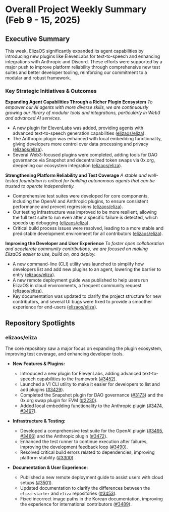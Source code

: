 # Overall Project Weekly Summary (Feb 9 - 15, 2025)

## Executive Summary
This week, ElizaOS significantly expanded its agent capabilities by introducing new plugins like ElevenLabs for text-to-speech and enhancing integrations with Anthropic and Discord. These efforts were supported by a major push to improve platform reliability through comprehensive new test suites and better developer tooling, reinforcing our commitment to a modular and robust framework.

### Key Strategic Initiatives & Outcomes

**Expanding Agent Capabilities Through a Richer Plugin Ecosystem**
*To empower our AI agents with more diverse skills, we are continuously growing our library of modular tools and integrations, particularly in Web3 and advanced AI services.*
-   A new plugin for ElevenLabs was added, providing agents with advanced text-to-speech generation capabilities ([elizaos/eliza](https://github.com/elizaos/eliza)).
-   The Anthropic plugin was enhanced with local embedding functionality, giving developers more control over data processing and privacy ([elizaos/eliza](https://github.com/elizaos/eliza)).
-   Several Web3-focused plugins were completed, adding tools for DAO governance via Snapshot and decentralized token swaps via 0x.org, deepening our ecosystem integration ([elizaos/eliza](https://github.com/elizaos/eliza)).

**Strengthening Platform Reliability and Test Coverage**
*A stable and well-tested foundation is critical for building autonomous agents that can be trusted to operate independently.*
-   Comprehensive test suites were developed for core components, including the OpenAI and Anthropic plugins, to ensure consistent performance and prevent regressions ([elizaos/eliza](https://github.com/elizaos/eliza)).
-   Our testing infrastructure was improved to be more resilient, allowing the full test suite to run even after a specific failure is detected, which speeds up debugging ([elizaos/eliza](https://github.com/elizaos/eliza)).
-   Critical build process issues were resolved, leading to a more stable and predictable development environment for all contributors ([elizaos/eliza](https://github.com/elizaos/eliza)).

**Improving the Developer and User Experience**
*To foster open collaboration and accelerate community contributions, we are focused on making ElizaOS easier to use, build on, and deploy.*
-   A new command-line (CLI) utility was launched to simplify how developers list and add new plugins to an agent, lowering the barrier to entry ([elizaos/eliza](https://github.com/elizaos/eliza)).
-   A new remote deployment guide was published to help users run ElizaOS in cloud environments, a frequent community request ([elizaos/eliza](https://github.com/elizaos/eliza)).
-   Key documentation was updated to clarify the project structure for new contributors, and several UI bugs were fixed to provide a smoother experience for end-users ([elizaos/eliza](https://github.com/elizaos/eliza)).

## Repository Spotlights

### elizaos/eliza
The core repository saw a major focus on expanding the plugin ecosystem, improving test coverage, and enhancing developer tools.

-   **New Features & Plugins:**
    -   Introduced a new plugin for ElevenLabs, adding advanced text-to-speech capabilities to the framework ([#3452](https://github.com/elizaos/eliza/pull/3452)).
    -   Launched a V1 CLI utility to make it easier for developers to list and add plugins ([#3429](https://github.com/elizaos/eliza/pull/3429)).
    -   Completed the Snapshot plugin for DAO governance ([#3173](https://github.com/elizaos/eliza/issues/3173)) and the 0x.org swap plugin for EVM ([#2230](https://github.com/elizaos/eliza/issues/2230)).
    -   Added local embedding functionality to the Anthropic plugin ([#3474](https://github.com/elizaos/eliza/pull/3474), [#3497](https://github.com/elizaos/eliza/pull/3497)).

-   **Infrastructure & Testing:**
    -   Developed a comprehensive test suite for the OpenAI plugin ([#3495](https://github.com/elizaos/eliza/pull/3495), [#3466](https://github.com/elizaos/eliza/pull/3466)) and the Anthropic plugin ([#3472](https://github.com/elizaos/eliza/pull/3472)).
    -   Enhanced the test runner to continue execution after failures, improving the development feedback loop ([#3490](https://github.com/elizaos/eliza/pull/3490)).
    -   Resolved critical build errors related to dependencies, improving platform stability ([#3300](https://github.com/elizaos/eliza/issues/3300)).

-   **Documentation & User Experience:**
    -   Published a new remote deployment guide to assist users with cloud setups ([#3501](https://github.com/elizaos/eliza/pull/3501)).
    -   Updated documentation to clarify the differences between the `eliza-starter` and `eliza` repositories ([#3453](https://github.com/elizaos/eliza/pull/3453)).
    -   Fixed incorrect image paths in the Korean documentation, improving the experience for international contributors ([#3489](https://github.com/elizaos/eliza/pull/3489)).